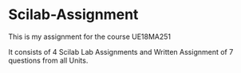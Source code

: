# Scilab-Assignment
This is my assignment for the course UE18MA251

It consists of 4 Scilab Lab Assignments and Written Assignment of 7 questions from all Units.
